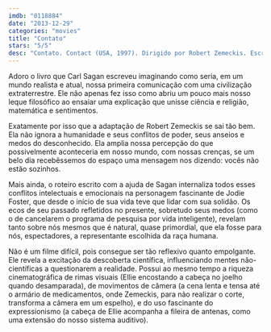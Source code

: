 ```yaml
---
imdb: "0118884"
date: "2013-12-29"
categories: "movies"
title: "Contato"
stars: "5/5"
desc: "Contato. Contact (USA, 1997). Dirigido por Robert Zemeckis. Escrito por Carl Sagan, Carl Sagan, Ann Druyan, James V. Hart, Michael Goldenberg. Com Jena Malone, David Morse, Jodie Foster, Geoffrey Blake, William Fichtner, Sami Chester, Timothy McNeil, Laura Elena Surillo, Matthew McConaughey."
---
```

Adoro o livro que Carl Sagan escreveu imaginando como seria, em um mundo realista e atual, nossa primeira comunicação com uma civilização extraterrestre. Ele não apenas fez isso como abriu um pouco mais nosso leque filosófico ao ensaiar uma explicação que unisse ciência e religião, matemática e sentimentos.

Exatamente por isso que a adaptação de Robert Zemeckis se sai tão bem. Ela não ignora a humanidade e seus conflitos de poder, seus anseios e medos do desconhecido. Ela amplia nossa percepção do que possivelmente aconteceria em nosso mundo, com nossas crenças, se um belo dia recebêssemos do espaço uma mensagem nos dizendo: vocês não estão sozinhos.

Mais ainda, o roteiro escrito com a ajuda de Sagan internaliza todos esses conflitos intelectuais e emocionais na personagem fascinante de Jodie Foster, que desde o início de sua vida teve que lidar com sua solidão. Os ecos de seu passado refletidos no presente, sobretudo seus medos (como o de cancelarem o programa de pesquisa por vida inteligente), revelam tanto sobre nós mesmos que é natural, quase primordial, que ela fosse para nós, espectadores, a representante escolhida da raça humana.

Não é um filme difícil, pois consegue ser tão reflexivo quanto empolgante. Ele revela a excitação da descoberta científica, influenciando mentes não-científicas a questionarem a realidade. Possui ao mesmo tempo a riqueza cinematográfica de rimas visuais (Ellie encostando a cabeça no joelho quando desamparada), de movimentos de câmera (a cena lenta e tensa até o armário de medicamentos, onde Zemeckis, para não realizar o corte, transforma a câmera em um espelho), e do uso fascinante do expressionismo (a cabeça de Ellie acompanha a fileira de antenas, como uma extensão do nosso sistema auditivo).
